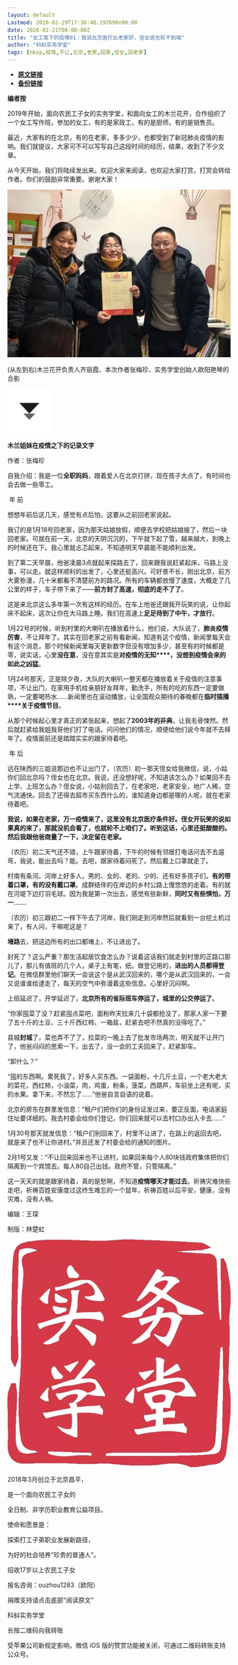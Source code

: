 ```yaml
---
layout: default
Lastmod: 2020-02-29T17:36:48.197698+00:00
date: 2020-02-21T00:00:00Z
title: "女工笔下的疫情01：我说北京医疗比老家好，侄女说也轮不到咱"
author: "科蚪实务学堂"
tags: [nbsp,疫情,不让,北京,老家,回来,侄女,回老家]
---
```


* [**原文链接**](https://mp.weixin.qq.com/s/FTx7P0FSuDGoYLH84szDtg)
* [**备份链接**](http://archive.ph/z9i9Y)


  

**编者按**

  

  

  

2019年开始，面向农民工子女的实务学堂，和面向女工的木兰花开，合作组织了一个女工写作班，参加的女工，有的是家政工，有的是厨师，有的是销售员。  

最近，大家有的在北京，有的在老家，多多少少，也都受到了新冠肺炎疫情的影响。我们就提议，大家可不可以写写自己这段时间的经历，结果，收到了不少文章。

从今天开始，我们将陆续发出来。欢迎大家来阅读，也欢迎大家打赏，打赏会转给作者。你们的鼓励非常重要。谢谢大家！

![](/images/post/94e8565ff3b4cfcd4844a878d1cd38f3.jpg)

(从左到右)木兰花开负责人齐丽霞、本次作者张梅珍、实务学堂创始人欧阳艳琴的合影

![](/images/post/d1303431be777d24f53dfa67a2c170a0.jpg)

**木兰姐妹在疫情之下的记录文字**

  

  

作者：张梅珍  

自我介绍：我是一位**全职妈妈**，跟着爱人在北京打拼，现在孩子大点了，有时间也会去做一些零工。

 年 前 

  

想想年前后这几天，感觉有点后怕，这要从之前回老家说起。

我订的是1月18号回老家，因为那天姑娘放假，顺便去学校把姑娘接了，然后一块回老家。可就在前一天，北京的天阴沉沉的，下午就下起了雪，越来越大，到晚上的时候还在下。我心里就忐忑起来，不知道明天早晨能不能顺利出发。

到了第二天早晨，他爸凌晨3点就起来探路去了，回来跟我说赶紧起床，马路上没事，可以走。就这样顺利的出发了，心里还挺高兴。可好景不长，刚出北京，前方大雾弥漫，几十米都看不清楚前方的路况。所有的车辆都放慢了速度，大概走了几公里的样子，车子停下来了——**前方封了高速，彻底的走不了了**。

这是来北京这么多年第一次有这样的经历。在车上他爸还跟我开玩笑的说，让你起床不起床，这次让你在大马路上睡。我们在高速上**足足待到了中午，才放行**。

1月22号的时候，听到村里的大喇叭在播放着什么，他们说，大队说了，**肺炎疫情厉害**，不让拜年了。其实在回老家之前有看新闻，知道有这个疫情，新闻里每天会有这个消息，那个时候新闻里每天更新数字但没有增加多少，甚至有的时候都是零，说实话，心里**没在意**，没在意其实是**对疫情的无知****，没想到疫情会来的如此之凶猛**。

1月24号那天，正是除夕夜，大队的大喇叭一整天都在播放着关于疫情的注意事项，不让出门，在家用手机给亲朋好友拜年，勤洗手，所有的吃的东西一定要做熟，一定要喝热水……新闻里也在滚动播放，让全国观众期待的春晚都在**临时插播****关于疫情节目**。

从那个时候起心里才真正的紧张起来，想起了**2003年的非典**，让我毛骨悚然。然后就赶紧给我姐我哥他们打了电话。问问他们的情况，顺便给他们说今年就不去拜年了。疫情面前还是踏踏实实的跟家待着吧。

 年 后 

  

远在陕西的三姐说那边也不让出门了，（农历）初一那天侄女给我微信，说，小姑你们回北京吗？侄女也在北京。我说，还没想好呢，不知道该怎么办？如果回不去上学、上班怎么办？侄女说，小姑别回去了，在老家吧，老家安全，地广人稀，空气流通快。回去了还得去超市买东西什么的，谁知道身边都是哪的人呢，就在老家待着吧。

**我说，如果在老家，万一疫情来了，这里没有北京医疗条件好。侄女开玩笑的说如果真的来了，那就没机会看了，也就轮不上咱们了。听到这话，心里还挺酸酸的。然后我跟他爸商量了一下，决定留在老家。**

（农历）初二天气还不错，上午跟家待着，下午的时候有邻居打电话问去不去遛弯，我说，能出去吗？能。去吧，跟家待着闷死了。然后戴上口罩就走了。

村南有条河。河岸上好多人，男的、女的、老的、少的、还有好多孩子们。**有的带着口罩，有的没有戴口罩**。成群结伴的在岸边的乡村公路上慢悠悠的走着。有的就在河堤下边打羽毛球。因为我是第一次出去，感觉有些新鲜，**同时又有些惧怕，万一……**

（农历）初三跟初二一样下午去了河岸，我们刚走到河岸然后就看到一台挖土机过来了，有人问，干嘛呢这是？

**堵路**去，把这边所有的出口都堵上，不让进出了。

封死了？这么严重？那生活起居饮食怎么办？说着这话我们就走到村里的正路口那儿了，那儿有值班的几个人，桌子上有笔，纸。做登记用的，**进出的人员都得登记**。在微信群里他们聊天一会说这个是从武汉回来的，哪个是从武汉回来的，一会又说谁谁给逮走了，每天的空气中弥漫着这些信息。心里好沉闷啊。

上班延迟了，开学延迟了，**北京所有的省际班车停运了，城里的公交停运了**。

“你家囤菜了没？赶紧囤点菜吧，面粉昨天拉来几十袋都抢没了，那家人家一下要了五十斤的土豆、三十斤西红柿、一箱盐，赶紧去吧不然真的没得吃了。”

县城**封城**了，菜也弄不了了，拉菜的一晚上去了批发市场两次，明天就不让开门了，他爸闷闷的思索一下，出去了，没一会的工夫回来了，赶紧卸车。

“卸什么？”

“囤的东西啊。累死我了，好多人买东西。一袋面粉，十几斤土豆，一个老大老大的菜花，西红柿，小油菜，肉，鸡蛋，粉条，菠菜，西葫芦，车前坐上还有呢，买的水果。拿下来，不然忘了……”他爸自言自语的说着。

北京的房东在群里发信息：“租户们把你们的身份证发过来，要正反面，电话家庭住址要详细的。我去村委会给你们登记，你们回来就可以去村口办出入卡去……”

1月30号那天就发信息：“租户们别回来了，村里不让进了，在路上的返回去吧，就是来了也不让你进村。”并且还发了村委会给的通知的图片。

2月1号又发：“不让回来回来也不让进村，如果回来每个人80块钱政府集体把你们隔离到一个宾馆去。每人80自己出钱。政府不管，只管隔离。”

这一天天的就是跟家待着，真的是愁啊，不知道**疫情哪天才能过去**。祈祷灾难快些走吧，祈祷百姓安康度过这终生难忘的一个鼠年，祈祷百姓以后平安，健康，没有灾难，没有人祸。

编辑：王琛  

制版：林楚虹

![](/images/post/89bd79892f959f0f6d48d47f82cf1b80.jpg)

2018年3月创立于北京昌平，

是一个面向农民工子女的

全日制、非学历职业教育公益项目。

使命和愿景是：

探索打工子弟职业发展新路径，

为好的社会培养“珍贵的普通人”。

招收17岁以上农民工子女

报名咨询：ouzhou1283（欧阳）

捐赠支持请点击底部“阅读原文”

  

科蚪实务学堂

长按二维码向我转账

受苹果公司新规定影响，微信 iOS 版的赞赏功能被关闭，可通过二维码转账支持公众号。

